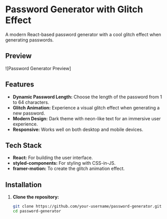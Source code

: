 # Password Generator with Glitch Effect

A modern React-based password generator with a cool glitch effect when generating passwords.

## Preview

![Password Generator Preview]

## Features

- **Dynamic Password Length:** Choose the length of the password from 1 to 64 characters.
- **Glitch Animation:** Experience a visual glitch effect when generating a new password.
- **Modern Design:** Dark theme with neon-like text for an immersive user experience.
- **Responsive:** Works well on both desktop and mobile devices.

## Tech Stack

- **React:** For building the user interface.
- **styled-components:** For styling with CSS-in-JS.
- **framer-motion:** To create the glitch animation effect.

## Installation

1. **Clone the repository:**

   ```bash
   git clone https://github.com/your-username/password-generator.git
   cd password-generator
